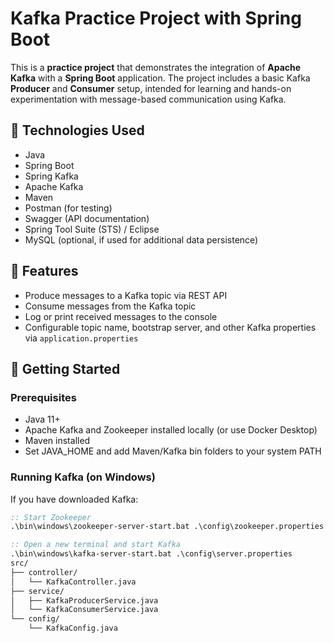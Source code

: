 # Kafka Practice Project with Spring Boot

This is a **practice project** that demonstrates the integration of **Apache Kafka** with a **Spring Boot** application. The project includes a basic Kafka **Producer** and **Consumer** setup, intended for learning and hands-on experimentation with message-based communication using Kafka.

## 🔧 Technologies Used

- Java
- Spring Boot
- Spring Kafka
- Apache Kafka
- Maven
- Postman (for testing)
- Swagger (API documentation)
- Spring Tool Suite (STS) / Eclipse
- MySQL (optional, if used for additional data persistence)

## 📌 Features

- Produce messages to a Kafka topic via REST API
- Consume messages from the Kafka topic
- Log or print received messages to the console
- Configurable topic name, bootstrap server, and other Kafka properties via `application.properties`

## 🚀 Getting Started

### Prerequisites

- Java 11+
- Apache Kafka and Zookeeper installed locally (or use Docker Desktop)
- Maven installed
- Set JAVA_HOME and add Maven/Kafka bin folders to your system PATH

### Running Kafka (on Windows)

If you have downloaded Kafka:

```cmd
:: Start Zookeeper
.\bin\windows\zookeeper-server-start.bat .\config\zookeeper.properties

:: Open a new terminal and start Kafka
.\bin\windows\kafka-server-start.bat .\config\server.properties
src/
├── controller/
│   └── KafkaController.java
├── service/
│   ├── KafkaProducerService.java
│   └── KafkaConsumerService.java
└── config/
    └── KafkaConfig.java
